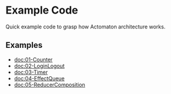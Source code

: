 # Example Code

Quick example code to grasp how Actomaton architecture works.

## Examples

- <doc:01-Counter>
- <doc:02-LoginLogout>
- <doc:03-Timer>
- <doc:04-EffectQueue>
- <doc:05-ReducerComposition>
